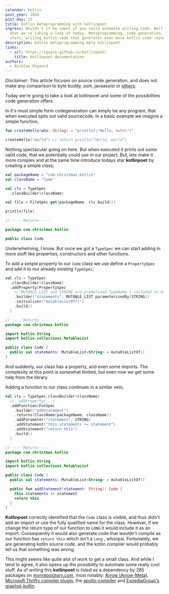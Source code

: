 ```yaml
---
calendar: kotlin
post_year: 2020
post_day: 12
title: Kotlin metaprogramming with kotlinpoet
ingress: Wouldn't it be sweet if you could automate writing code. Well, that's
  what we're taking a look at today. Metaprogramming, code generation, or in
  short; writing kotlin code that generates even more kotlin code :mind_blown:.
description: kotlin metaprogramming meta kotlinpoet
links:
  - url: https://square.github.io/kotlinpoet/
    title: Kotlinpoet documentation
authors:
  - Nicklas Utgaard
---
```

_Disclaimer_: This article focuses on source code generation, and does not make any comparison to byte buddy, asm, javaassist or [others](https://stackoverflow.com/questions/2261947/are-there-alternatives-to-cglib/9823788#9823788). 

Today we're going to take a look at kotlinpoet and some of the possibilities code generation offers. 

In it's most simple form codegeneration can simply be any program, that when executed spits out valid sourcecode. In a basic example we imagine a simple function;
```kotlin
fun createHello(who: String) = "println(\"Hello, $who\")"

createHello("world") // return println("Hello, world")
```

Nothing spectacular going on here. But when executed it prints out some valid code, that we potentially could use in our project. 
But, lets make it more complex and at the same time introduce todays star **kotlinpoet** by creating a simple class;
```kotlin
val packageName = "com.christmas.kotlin"
val className = "Code"

val cls = TypeSpec
  .classBuilder(className)

val file = FileSpec.get(packageName, cls.build())

println(file)

// ---- Returns ----

package com.christmas.kotlin

public class Code
```

Underwhelming, I know. But once we got a `TypeSpec` we can start adding in more stuff like properties, constructors and other functions.

To add a simple property to our `Code` class we use define a `PropertySpec` and add it to our already existing `TypeSpec`;
```kotlin
val cls = TypeSpec
  .classBuilder(className)
  .addProperty(PropertySpec
    // MUTABLE_LIST and STRING are predefined TypeName's included in kotlinpoet
    .builder("statements", MUTABLE_LIST.parameterizedBy(STRING))
    .initializer("mutableListOf()")
    .build()
  )

// ---- Returns ----
package com.christmas.kotlin

import kotlin.String
import kotlin.collections.MutableList

public class Code {
  public val statements: MutableList<String> = mutableListOf()
}
```

And suddenly, our class has a property, and even some imports. The complexity at this point is somewhat limited, but even now we get some help from the library. 

Adding a function to our class continues in a similar vein;
```kotlin
val cls = TypeSpec.classBuilder(className)
  // .addProperty(...)
  .addFunction(FunSpec
    .builder("addStatement")
    .returns(ClassName(packageName, className))
    .addParameter("statement", STRING)
    .addStatement("this.statements += statement")
    .addStatement("return this")
    .build()
  )

// ---- Returns ----
package com.christmas.kotlin

import kotlin.String
import kotlin.collections.MutableList

public class Code {
  public val statements: MutableList<String> = mutableListOf()

  public fun addStatement(statement: String): Code {
    this.statements += statement
    return this
  }
}
```

**Kotlinpoet** correctly identified that the `Code` class is visible, and thus didn't add an import or use the fully qualified name for the class. However, if we change the return type of our function to `LONG` it would include it as an import. Consequently it would also generate code that wouldn't compile as our function has `return this` which isn't a `Long` , whoopsi. Fortunately, we are generating kotlin source code, and the kotlin compiler would probably tell us that something was wrong. 

This might seems like quite alot of work to get a small class. And while I tend to agree, it also opens up the possibility to automate some really cool stuff. 
As of writing this **kotlinpoet** is listed as a dependency by 285 packages on [mvnrepository.com](https://mvnrepository.com/artifact/com.squareup/kotlinpoet/usages), most notably: [Arrow (Arrow-Meta)](https://arrow-kt.io/docs/0.10/apidocs/arrow-meta/arrow.meta.encoder/-meta-api/index.html), [Microsoft Thrifty compiler plugin](https://github.com/microsoft/thrifty/tree/master/thrifty-compiler-plugins), the [apollo-compiler](https://github.com/apollographql/apollo-android/tree/main/apollo-compiler) and [ExpediaGroup's graphql-kotlin](https://github.com/ExpediaGroup/graphql-kotlin). 